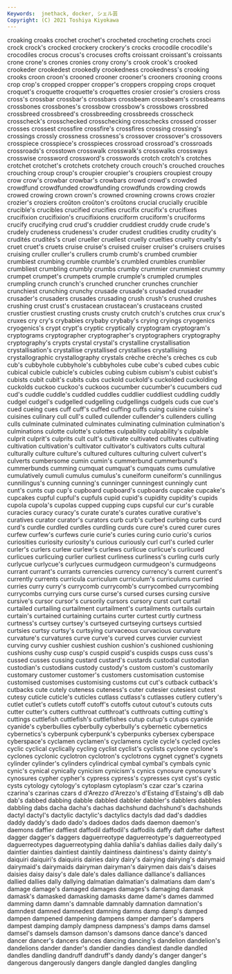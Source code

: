 ```yaml
---
Keywords:  jnethack, docker, シェル芸
Copyright: (C) 2021 Toshiya Kiyokawa
---
```

 croaking croaks crochet crochet's crocheted crocheting crochets croci
crock crock's crocked crockery crockery's crocks crocodile crocodile's crocodiles crocus
crocus's crocuses crofts croissant croissant's croissants crone crone's crones cronies
crony crony's crook crook's crooked crookeder crookedest crookedly crookedness crookedness's
crooking crooks croon croon's crooned crooner crooner's crooners crooning croons
crop crop's cropped cropper cropper's croppers cropping crops croquet croquet's
croquette croquette's croquettes crosier crosier's crosiers cross cross's crossbar crossbar's
crossbars crossbeam crossbeam's crossbeams crossbones crossbones's crossbow crossbow's crossbows crossbred
crossbreed crossbreed's crossbreeding crossbreeds crosscheck crosscheck's crosschecked crosschecking crosschecks crossed
crosser crosses crossest crossfire crossfire's crossfires crossing crossing's crossings crossly
crossness crossness's crossover crossover's crossovers crosspiece crosspiece's crosspieces crossroad crossroad's
crossroads crossroads's crosstown crosswalk crosswalk's crosswalks crossways crosswise crossword crossword's
crosswords crotch crotch's crotches crotchet crotchet's crotchets crotchety crouch crouch's
crouched crouches crouching croup croup's croupier croupier's croupiers croupiest croupy
crow crow's crowbar crowbar's crowbars crowd crowd's crowded crowdfund crowdfunded
crowdfunding crowdfunds crowding crowds crowed crowing crown crown's crowned crowning
crowns crows crozier crozier's croziers croûton croûton's croûtons crucial crucially
crucible crucible's crucibles crucified crucifies crucifix crucifix's crucifixes crucifixion crucifixion's
crucifixions cruciform cruciform's cruciforms crucify crucifying crud crud's cruddier cruddiest
cruddy crude crude's crudely crudeness crudeness's cruder crudest crudities crudity
crudity's crudités crudités's cruel crueller cruellest cruelly cruelties cruelty cruelty's
cruet cruet's cruets cruise cruise's cruised cruiser cruiser's cruisers cruises
cruising cruller cruller's crullers crumb crumb's crumbed crumbier crumbiest crumbing
crumble crumble's crumbled crumbles crumblier crumbliest crumbling crumbly crumbs crumby
crummier crummiest crummy crumpet crumpet's crumpets crumple crumple's crumpled crumples
crumpling crunch crunch's crunched cruncher crunches crunchier crunchiest crunching crunchy
crusade crusade's crusaded crusader crusader's crusaders crusades crusading crush crush's
crushed crushes crushing crust crust's crustacean crustacean's crustaceans crusted crustier
crustiest crusting crusts crusty crutch crutch's crutches crux crux's cruxes
cry cry's crybabies crybaby crybaby's crying cryings cryogenics cryogenics's crypt
crypt's cryptic cryptically cryptogram cryptogram's cryptograms cryptographer cryptographer's cryptographers cryptography
cryptography's crypts crystal crystal's crystalline crystallisation crystallisation's crystallise crystallised crystallises
crystallising crystallographic crystallography crystals crèche crèche's crèches cs cub cub's
cubbyhole cubbyhole's cubbyholes cube cube's cubed cubes cubic cubical cubicle
cubicle's cubicles cubing cubism cubism's cubist cubist's cubists cubit cubit's
cubits cubs cuckold cuckold's cuckolded cuckolding cuckolds cuckoo cuckoo's cuckoos
cucumber cucumber's cucumbers cud cud's cuddle cuddle's cuddled cuddles cuddlier
cuddliest cuddling cuddly cudgel cudgel's cudgelled cudgelling cudgellings cudgels cuds
cue cue's cued cueing cues cuff cuff's cuffed cuffing cuffs
cuing cuisine cuisine's cuisines culinary cull cull's culled cullender cullender's
cullenders culling culls culminate culminated culminates culminating culmination culmination's culminations
culotte culotte's culottes culpability culpability's culpable culprit culprit's culprits cult
cult's cultivate cultivated cultivates cultivating cultivation cultivation's cultivator cultivator's cultivators
cults cultural culturally culture culture's cultured cultures culturing culvert culvert's
culverts cumbersome cumin cumin's cummerbund cummerbund's cummerbunds cumming cumquat cumquat's
cumquats cums cumulative cumulatively cumuli cumulus cumulus's cuneiform cuneiform's cunnilingus
cunnilingus's cunning cunning's cunninger cunningest cunningly cunt cunt's cunts cup
cup's cupboard cupboard's cupboards cupcake cupcake's cupcakes cupful cupful's cupfuls
cupid cupid's cupidity cupidity's cupids cupola cupola's cupolas cupped cupping
cups cupsful cur cur's curable curacies curacy curacy's curate curate's
curates curative curative's curatives curator curator's curators curb curb's curbed
curbing curbs curd curd's curdle curdled curdles curdling curds cure
cure's cured curer cures curfew curfew's curfews curie curie's curies
curing curio curio's curios curiosities curiosity curiosity's curious curiously curl
curl's curled curler curler's curlers curlew curlew's curlews curlicue curlicue's
curlicued curlicues curlicuing curlier curliest curliness curliness's curling curls curly
curlycue curlycue's curlycues curmudgeon curmudgeon's curmudgeons currant currant's currants currencies
currency currency's current current's currently currents curricula curriculum curriculum's curriculums
curried curries curry curry's currycomb currycomb's currycombed currycombing currycombs currying
curs curse curse's cursed curses cursing cursive cursive's cursor cursor's
cursorily cursors cursory curst curt curtail curtailed curtailing curtailment curtailment's
curtailments curtails curtain curtain's curtained curtaining curtains curter curtest curtly
curtness curtness's curtsey curtsey's curtseyed curtseying curtseys curtsied curtsies curtsy
curtsy's curtsying curvaceous curvacious curvature curvature's curvatures curve curve's curved
curves curvier curviest curving curvy cushier cushiest cushion cushion's cushioned
cushioning cushions cushy cusp cusp's cuspid cuspid's cuspids cusps cuss
cuss's cussed cusses cussing custard custard's custards custodial custodian custodian's
custodians custody custody's custom custom's customarily customary customer customer's customers
customisation customise customised customises customising customs cut cut's cutback cutback's
cutbacks cute cutely cuteness cuteness's cuter cutesier cutesiest cutest cutesy
cuticle cuticle's cuticles cutlass cutlass's cutlasses cutlery cutlery's cutlet cutlet's
cutlets cutoff cutoff's cutoffs cutout cutout's cutouts cuts cutter cutter's
cutters cutthroat cutthroat's cutthroats cutting cutting's cuttings cuttlefish cuttlefish's cuttlefishes
cutup cutup's cutups cyanide cyanide's cyberbullies cyberbully cyberbully's cybernetic cybernetics
cybernetics's cyberpunk cyberpunk's cyberpunks cybersex cyberspace cyberspace's cyclamen cyclamen's cyclamens
cycle cycle's cycled cycles cyclic cyclical cyclically cycling cyclist cyclist's
cyclists cyclone cyclone's cyclones cyclonic cyclotron cyclotron's cyclotrons cygnet cygnet's
cygnets cylinder cylinder's cylinders cylindrical cymbal cymbal's cymbals cynic cynic's
cynical cynically cynicism cynicism's cynics cynosure cynosure's cynosures cypher cypher's
cypress cypress's cypresses cyst cyst's cystic cysts cytology cytology's cytoplasm
cytoplasm's czar czar's czarina czarina's czarinas czars d d'Arezzo d'Arezzo's
d'Estaing d'Estaing's dB dab dab's dabbed dabbing dabble dabbled dabbler
dabbler's dabblers dabbles dabbling dabs dacha dacha's dachas dachshund dachshund's
dachshunds dactyl dactyl's dactylic dactylic's dactylics dactyls dad dad's daddies
daddy daddy's dado dado's dadoes dados dads daemon daemon's daemons
daffier daffiest daffodil daffodil's daffodils daffy daft dafter daftest dagger
dagger's daggers daguerreotype daguerreotype's daguerreotyped daguerreotypes daguerreotyping dahlia dahlia's dahlias
dailies daily daily's daintier dainties daintiest daintily daintiness daintiness's dainty
dainty's daiquiri daiquiri's daiquiris dairies dairy dairy's dairying dairying's dairymaid
dairymaid's dairymaids dairyman dairyman's dairymen dais dais's daises daisies daisy
daisy's dale dale's dales dalliance dalliance's dalliances dallied dallies dally
dallying dalmatian dalmatian's dalmatians dam dam's damage damage's damaged damages
damages's damaging damask damask's damasked damasking damasks dame dame's dames
dammed damming damn damn's damnable damnably damnation damnation's damndest damned
damnedest damning damns damp damp's damped dampen dampened dampening dampens
damper damper's dampers dampest damping damply dampness dampness's damps dams
damsel damsel's damsels damson damson's damsons dance dance's danced dancer
dancer's dancers dances dancing dancing's dandelion dandelion's dandelions dander dander's
dandier dandies dandiest dandle dandled dandles dandling dandruff dandruff's dandy
dandy's danger danger's dangerous dangerously dangers dangle dangled dangles dangling
